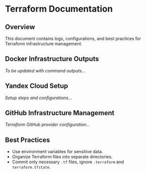 # Terraform Documentation

## Overview
This document contains logs, configurations, and best practices for Terraform infrastructure management.

## Docker Infrastructure Outputs
_To be updated with command outputs..._

## Yandex Cloud Setup
_Setup steps and configurations..._

## GitHub Infrastructure Management
_Terraform GitHub provider configuration..._

## Best Practices
- Use environment variables for sensitive data.
- Organize Terraform files into separate directories.
- Commit only necessary `.tf` files, ignore `.terraform` and `terraform.tfstate`.
